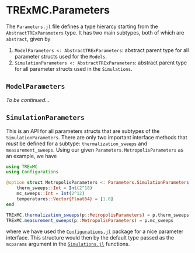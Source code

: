 # TRExMC.Parameters

The `Parameters.jl` file defines a type hierarcy starting from the `AbstractTRExParameters` type. It has two main subtypes, both of which are `abstract`, given by 

1. `ModelParameters <: AbstractTRExParameters`: abstract parent type for all parameter structs used for the `Models`.
1. `SimulationParameters <: AbstractTRExParameters`: abstract parent type for all parameter structs used in the `Simulations`.

## `ModelParameters`

*To be continued...*

## `SimulationParameters`

This is an API for all parameters structs that are subtypes of the `SimulationParameters`. There are only two important interface methods that *must* be defined for a subtype: `thermalization_sweeps` and `measurement_sweeps`. Using our given `Parameters.MetropolisParameters` as an example, we have

```julia
using TRExMC
using Configurations

@option struct MetropolisParameters <: Parameters.SimulationParameters
    therm_sweeps::Int = Int(2^18)
    mc_sweeps::Int = Int(2^12)
    temperatures::Vector{Float64} = [1.0] 
end

TRExMC.thermalization_sweeps(p::MetropolisParameters) = p.therm_sweeps
TRExMC.measurement_sweeps(p::MetropolisParameters) = p.mc_sweeps
```

where we have used the [`Configurations.jl`](https://configurations.rogerluo.dev/stable/) package for a nice parameter interface. This structure would then by the default type passed as the `mcparams` argument in the [`Simulations.jl`](../Simulations/Simulations.jl) functions.